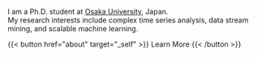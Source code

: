 I am a Ph.D. student at [Osaka University](https://www.osaka-u.ac.jp/en), Japan. \
My research interests include complex time series analysis, data stream mining, and scalable machine learning. 
<!-- My research interests are time-series data mining, pattern mining and data stream mining. -->

{{< button href="about" target="_self" >}}
Learn More
{{< /button >}}


<!-- \
{{< button href="ja/about" target="_self" >}}
Japanese page
{{< /button >}} -->

<!-- ## Selected Recent Publications -->